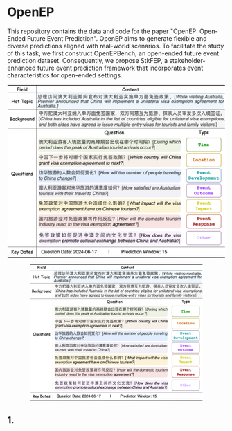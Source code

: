 # OpenEP

This repository contains the data and code for the paper "OpenEP: Open-Ended Future Event Prediction". OpenEP aims to generate flexible and diverse predictions aligned with real-world scenarios. To facilitate the study of this task, we first construct OpenEPBench, an open-ended future event prediction dataset. Consequently, we propose StkFEP, a stakeholder-enhanced future event prediction framework that incorporates event characteristics for open-ended settings.


<img src="images/example_display.png" align="middle"  width="600" />

<p align = "center">    
<img  src="images/example_display.png" width="400" />
</p>

## 1. 


